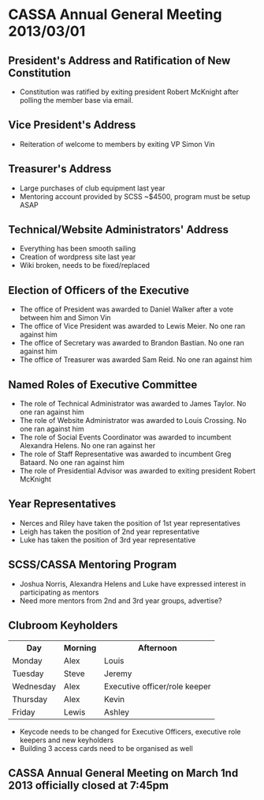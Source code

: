 CASSA Annual General Meeting 2013/03/01
=======================================
President's Address and Ratification of New Constitution
--------------------------------------------------------
* Constitution was ratified by exiting president Robert McKnight after polling the member base via email.

Vice President's Address
------------------------
* Reiteration of welcome to members by exiting VP Simon Vin

Treasurer's Address
-------------------
* Large purchases of club equipment last year
* Mentoring account provided by SCSS ~$4500, program must be setup ASAP

Technical/Website Administrators' Address
-----------------------------------------
* Everything has been smooth sailing
* Creation of wordpress site last year
* Wiki broken, needs to be fixed/replaced

Election of Officers of the Executive
-------------------------------------
* The office of President was awarded to Daniel Walker after a vote between him and Simon Vin
* The office of Vice President was awarded to Lewis Meier. No one ran against him
* The office of Secretary was awarded to Brandon Bastian. No one ran against him
* The office of Treasurer was awarded Sam Reid. No one ran against him

Named Roles of Executive Committee
----------------------------------
* The role of Technical Administrator was awarded to James Taylor. No one ran against him
* The role of Website Administrator was awarded to Louis Crossing. No one ran against him
* The role of Social Events Coordinator was awarded to incumbent Alexandra Helens. No one ran against her
* The role of Staff Representative was awarded to incumbent Greg Bataard. No one ran against him
* The role of Presidential Advisor was awarded to exiting president Robert McKnight

Year Representatives
--------------------
* Nerces and Riley have taken the position of 1st year representatives
* Leigh has taken the position of 2nd year representative
* Luke has taken the position of 3rd year representative

SCSS/CASSA Mentoring Program
----------------------------
* Joshua Norris, Alexandra Helens and Luke have expressed interest in participating as mentors
* Need more mentors from 2nd and 3rd year groups, advertise?

Clubroom Keyholders
-------------------
<table>
		<tr><th>Day</th><th>Morning</th><th>Afternoon</th></tr>
		<tr><td>Monday</td><td>Alex</td><td>Louis</td></tr>
		<tr><td>Tuesday</td><td>Steve</td><td>Jeremy</td></tr>
		<tr><td>Wednesday</td><td>Alex</td><td>Executive officer/role keeper</td></tr>
		<tr><td>Thursday</td><td>Alex</td><td>Kevin</td></tr>
		<tr><td>Friday</td><td>Lewis</td><td>Ashley</td></tr>
</table>

* Keycode needs to be changed for Executive Officers, executive role keepers and new keyholders
* Building 3 access cards need to be organised as well

CASSA Annual General Meeting on March 1nd 2013 officially closed at 7:45pm
--------------------------------------------------------------------------

